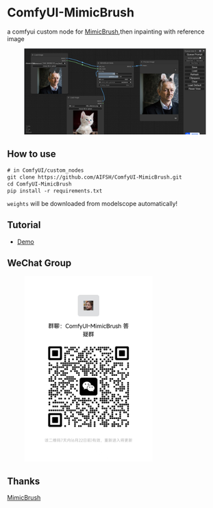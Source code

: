 # ComfyUI-MimicBrush
a comfyui custom node for [MimicBrush](https://github.com/ali-vilab/MimicBrush),then inpainting with reference image
<div>
  <figure>
  <img alt='webpage' src="web.png?raw=true" width="600px"/>
  <figure>
</div>

## How to use
```
# in ComfyUI/custom_nodes
git clone https://github.com/AIFSH/ComfyUI-MimicBrush.git
cd ComfyUI-MimicBrush
pip install -r requirements.txt
```
`weights` will be downloaded from modelscope automatically! 


## Tutorial
- [Demo]()

## WeChat Group
<div>
  <figure>
  <img alt='Wechat' src="wechat.jpg?raw=true" width="300px"/>
  <figure>
</div>

## Thanks
[MimicBrush](https://github.com/ali-vilab/MimicBrush)